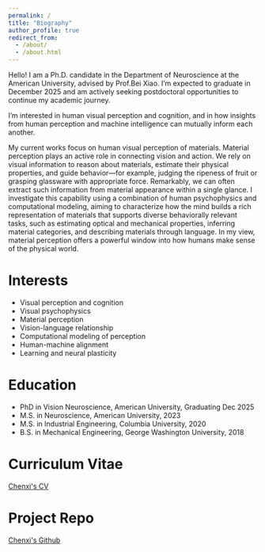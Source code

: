 ```yaml
---
permalink: /
title: "Biography"
author_profile: true
redirect_from: 
  - /about/
  - /about.html
---
```



Hello! I am a Ph.D. candidate in the Department of Neuroscience at the American University, advised by Prof.Bei Xiao. I’m expected to graduate in December 2025 and am actively seeking postdoctoral opportunities to continue my academic journey.

I’m interested in human visual perception and cognition, and in how insights from human perception and machine intelligence can mutually inform each another.

My current works focus on human visual perception of materials. Material perception plays an active role in connecting vision and action. We rely on visual information to reason about materials, estimate their physical properties, and guide behavior—for example, judging the ripeness of fruit or grasping glassware with appropriate force. Remarkably, we can often extract such information from material appearance within a single glance. I investigate this capability using a combination of human psychophysics and computational modeling, aiming to characterize how the mind builds a rich representation of materials that supports diverse behaviorally relevant tasks, such as estimating optical and mechanical properties, inferring material categories, and describing materials through language. In my view, material perception offers a powerful window into how humans make sense of the physical world.



Interests
========
* Visual perception and cognition
* Visual psychophysics
* Material perception
* Vision-language relationship
* Computational modeling of perception
* Human-machine alignment
* Learning and neural plasticity



Education
========
* PhD in Vision Neuroscience, American University, Graduating Dec 2025
* M.S. in Neuroscience, American University, 2023
* M.S. in Industrial Engineering, Columbia University, 2020
* B.S. in Mechanical Engineering, George Washington University, 2018


Curriculum Vitae
========
[Chenxi's CV](https://cl3789.github.io/chenxiliao.github.io/files/Liao_CV_Sept2025.pdf)


Project Repo
========
[Chenxi's Github](https://github.com/cl3789)

